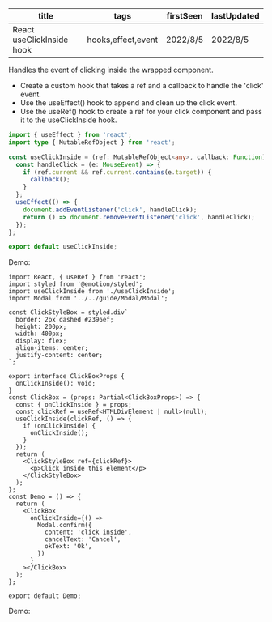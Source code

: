 | title                     | tags               | firstSeen | lastUpdated |
| ------------------------- | ------------------ | --------- | ----------- |
| React useClickInside hook | hooks,effect,event | 2022/8/5  | 2022/8/5    |

Handles the event of clicking inside the wrapped component.

- Create a custom hook that takes a ref and a callback to handle the 'click' event.
- Use the useEffect() hook to append and clean up the click event.
- Use the useRef() hook to create a ref for your click component and pass it to the useClickInside hook.

```ts
import { useEffect } from 'react';
import type { MutableRefObject } from 'react';

const useClickInside = (ref: MutableRefObject<any>, callback: Function) => {
  const handleClick = (e: MouseEvent) => {
    if (ref.current && ref.current.contains(e.target)) {
      callback();
    }
  };
  useEffect(() => {
    document.addEventListener('click', handleClick);
    return () => document.removeEventListener('click', handleClick);
  });
};

export default useClickInside;
```

Demo:

```tsx | pure
import React, { useRef } from 'react';
import styled from '@emotion/styled';
import useClickInside from './useClickInside';
import Modal from '../../guide/Modal/Modal';

const ClickStyleBox = styled.div`
  border: 2px dashed #2396ef;
  height: 200px;
  width: 400px;
  display: flex;
  align-items: center;
  justify-content: center;
`;

export interface ClickBoxProps {
  onClickInside(): void;
}
const ClickBox = (props: Partial<ClickBoxProps>) => {
  const { onClickInside } = props;
  const clickRef = useRef<HTMLDivElement | null>(null);
  useClickInside(clickRef, () => {
    if (onClickInside) {
      onClickInside();
    }
  });
  return (
    <ClickStyleBox ref={clickRef}>
      <p>Click inside this element</p>
    </ClickStyleBox>
  );
};
const Demo = () => {
  return (
    <ClickBox
      onClickInside={() =>
        Modal.confirm({
          content: 'click inside',
          cancelText: 'Cancel',
          okText: 'Ok',
        })
      }
    ></ClickBox>
  );
};

export default Demo;
```

Demo:

<code src="./Demo.tsx"></code>

